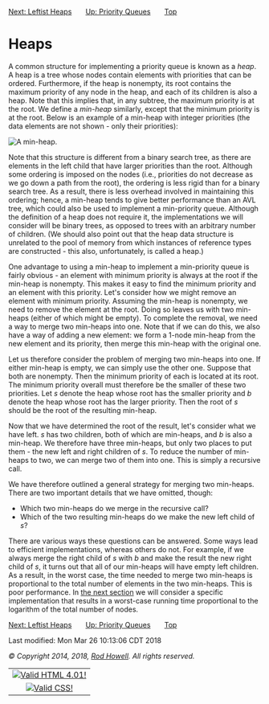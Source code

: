 <div class="NAVBAR">

[Next: Leftist Heaps](/~rhowell/DataStructures/redirect/leftist-heaps)
      [Up: Priority
Queues](/~rhowell/DataStructures/redirect/priority-queues)      
[Top](/~rhowell/DataStructures/)

</div>

# Heaps

A common structure for implementing a priority queue is known as a
*heap*. A heap is a tree whose nodes contain elements with priorities
that can be ordered. Furthermore, if the heap is nonempty, its root
contains the maximum priority of any node in the heap, and each of its
children is also a heap. Note that this implies that, in any subtree,
the maximum priority is at the root. We define a *min-heap* similarly,
except that the minimum priority is at the root. Below is an example of
a min-heap with integer priorities (the data elements are not shown -
only their priorities):

![A min-heap.](heap.jpg)

Note that this structure is different from a binary search tree, as
there are elements in the left child that have larger priorities than
the root. Although some ordering is imposed on the nodes (i.e.,
priorities do not decrease as we go down a path from the root), the
ordering is less rigid than for a binary search tree. As a result, there
is less overhead involved in maintaining this ordering; hence, a
min-heap tends to give better performance than an AVL tree, which could
also be used to implement a min-priority queue. Although the definition
of a heap does not require it, the implementations we will consider will
be binary trees, as opposed to trees with an arbitrary number of
children. (We should also point out that the heap data structure is
unrelated to the pool of memory from which instances of reference types
are constructed - this also, unfortunately, is called a heap.)

One advantage to using a min-heap to implement a min-priority queue is
fairly obvious - an element with minimum priority is always at the root
if the min-heap is nonempty. This makes it easy to find the minimum
priority and an element with this priority. Let's consider how we might
remove an element with minimum priority. Assuming the min-heap is
nonempty, we need to remove the element at the root. Doing so leaves us
with two min-heaps (either of which might be empty). To complete the
removal, we need a way to merge two min-heaps into one. Note that if we
can do this, we also have a way of adding a new element: we form a
1-node min-heap from the new element and its priority, then merge this
min-heap with the original one.

Let us therefore consider the problem of merging two min-heaps into one.
If either min-heap is empty, we can simply use the other one. Suppose
that both are nonempty. Then the minimum priority of each is located at
its root. The minimum priority overall must therefore be the smaller of
these two priorities. Let *s* denote the heap whose root has the smaller
priority and *b* denote the heap whose root has the larger priority.
Then the root of *s* should be the root of the resulting min-heap.

Now that we have determined the root of the result, let's consider what
we have left. *s* has two children, both of which are min-heaps, and *b*
is also a min-heap. We therefore have three min-heaps, but only two
places to put them - the new left and right children of *s*. To reduce
the number of min-heaps to two, we can merge two of them into one. This
is simply a recursive call.

We have therefore outlined a general strategy for merging two min-heaps.
There are two important details that we have omitted, though:

  - Which two min-heaps do we merge in the recursive call?
  - Which of the two resulting min-heaps do we make the new left child
    of *s*?

There are various ways these questions can be answered. Some ways lead
to efficient implementations, whereas others do not. For example, if we
always merge the right child of *s* with *b* and make the result the new
right child of *s*, it turns out that all of our min-heaps will have
empty left children. As a result, in the worst case, the time needed to
merge two min-heaps is proportional to the total number of elements in
the two min-heaps. This is poor performance. In [the next
section](/~rhowell/DataStructures/redirect/leftist-heaps) we will
consider a specific implementation that results in a worst-case running
time proportional to the logarithm of the total number of nodes.

<div class="NAVBAR">

[Next: Leftist Heaps](/~rhowell/DataStructures/redirect/leftist-heaps)
      [Up: Priority
Queues](/~rhowell/DataStructures/redirect/priority-queues)      
[Top](/~rhowell/DataStructures/)

</div>

<span class="small">Last modified: Mon Mar 26 10:13:06 CDT 2018</span>

<span class="small">*© Copyright 2014, 2018, [Rod Howell](/~rhowell/).
All rights reserved.*</span>

|                                                                                            |
| :----------------------------------------------------------------------------------------: |
| [![Valid HTML 4.01\!](/~rhowell/valid-html401.gif)](http://validator.w3.org/check/referer) |
|   [![Valid CSS\!](/~howell/vcss.gif)](http://jigsaw.w3.org/css-validator/check/referer)    |
